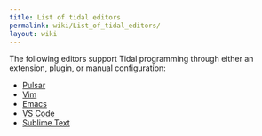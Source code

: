 ```yaml
---
title: List of tidal editors
permalink: wiki/List_of_tidal_editors/
layout: wiki
---
```


The following editors support Tidal programming through
either an extension, plugin, or manual configuration:

- [Pulsar](Pulsar "wikilink")
- [Vim](Vim "wikilink")
- [Emacs](Emacs "wikilink")
- [VS Code](VS_Code "wikilink")
- [Sublime Text](Sublime_Text "wikilink")
